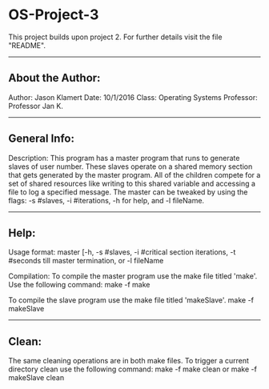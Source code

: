 # OS-Project-3
This project builds upon project 2. For further details visit the file "README".

----------------------------------------------------------------------
About the Author:
----------------------------------------------------------------------
Author: Jason Klamert
Date: 10/1/2016
Class: Operating Systems
Professor: Professor Jan K.

----------------------------------------------------------------------
General Info:
----------------------------------------------------------------------
Description:
This program has a master program that runs to generate slaves of user
number. These slaves operate on a shared memory section that gets 
generated by the master program. All of the children compete for a set
of shared resources like writing to this shared variable and accessing
a file to log a specified message. The master can be tweaked by using
the flags: -s #slaves, -i #iterations, -h for help, and -l fileName.

----------------------------------------------------------------------
Help:
----------------------------------------------------------------------
Usage format: master [-h, -s #slaves, -i #critical section iterations,
-t #seconds till master termination, or -l fileName

Compilation:
To compile the master program use the make file titled 'make'.
Use the following command: 
	make -f make

To compile the slave program use the make file titled 'makeSlave'.
	make -f makeSlave

---------------------------------------------------------------------
Clean:
---------------------------------------------------------------------
The same cleaning operations are in both make files. To trigger a
current directory clean use the following command:
	make -f make clean
	or
	make -f makeSlave clean

